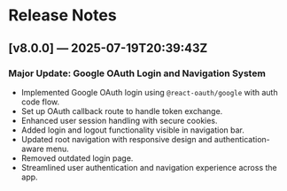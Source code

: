 # Release Notes

## [v8.0.0] — 2025-07-19T20:39:43Z

### Major Update: Google OAuth Login and Navigation System
- Implemented Google OAuth login using `@react-oauth/google` with auth code flow.
- Set up OAuth callback route to handle token exchange.
- Enhanced user session handling with secure cookies.
- Added login and logout functionality visible in navigation bar.
- Updated root navigation with responsive design and authentication-aware menu.
- Removed outdated login page.
- Streamlined user authentication and navigation experience across the app.
